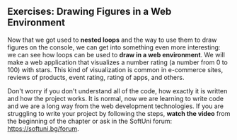 ## Exercises: Drawing Figures in a Web Environment

Now that we got used to **nested loops** and the way to use them to draw figures on the console, we can get into something even more interesting: we can see how loops can be used to **draw in a web environment**. We will make a web application that visualizes a number rating (a number from 0 to 100) with stars. This kind of visualization is common in e-commerce sites, reviews of products, event rating, rating of apps, and others.

Don't worry if you don't understand all of the code, how exactly it is written and how the project works. It is normal, now we are learning to write code and we are a long way from the web development technologies. If you are struggling to write your project by following the steps, **watch the video** from the beginning of the chapter or ask in the SoftUni forum: https://softuni.bg/forum.
